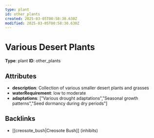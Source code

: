 ```yaml
---
type: plant
id: other_plants
created: 2025-03-05T00:58:30.630Z
modified: 2025-03-05T00:58:30.630Z
---
```


# Various Desert Plants

**Type**: plant
**ID**: other_plants

## Attributes

- **description**: Collection of various smaller desert plants and grasses
- **waterRequirement**: low to moderate
- **adaptations**: ["Various drought adaptations","Seasonal growth patterns","Seed dormancy during dry periods"]

## Backlinks

- [[creosote_bush|Creosote Bush]] (inhibits)

